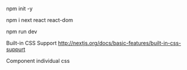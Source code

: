 npm init -y

npm i next react react-dom

npm run dev

Built-in CSS Support
http://nextjs.org/docs/basic-features/built-in-css-suppurt

Component individual css